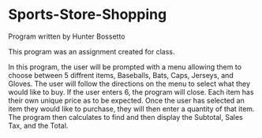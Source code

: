 # Sports-Store-Shopping

Program written by Hunter Bossetto

This program was an assignment created for class.

In this program, the user will be prompted with a menu allowing them to choose between 5 diffrent items, Baseballs, Bats, Caps, Jerseys, and Gloves. The user will follow the directions on the menu to select what they would like to buy. If the user enters 6, the program will close. Each item has their own unique price as to be expected. Once the user has selected an item they would like to purchase, they will then enter a quantity of that item. The program then calculates to find and then display the Subtotal, Sales Tax, and the Total.
